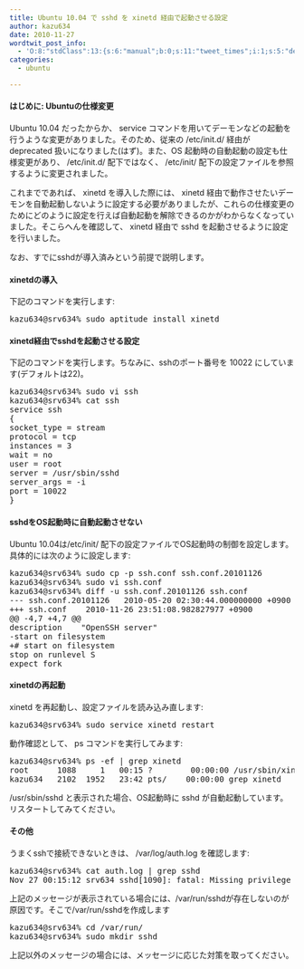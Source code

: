 ```yaml
---
title: Ubuntu 10.04 で sshd を xinetd 経由で起動させる設定
author: kazu634
date: 2010-11-27
wordtwit_post_info:
  - 'O:8:"stdClass":13:{s:6:"manual";b:0;s:11:"tweet_times";i:1;s:5:"delay";i:0;s:7:"enabled";i:1;s:10:"separation";s:2:"60";s:7:"version";s:3:"3.7";s:14:"tweet_template";b:0;s:6:"status";i:2;s:6:"result";a:0:{}s:13:"tweet_counter";i:2;s:13:"tweet_log_ids";a:1:{i:0;i:5393;}s:9:"hash_tags";a:0:{}s:8:"accounts";a:1:{i:0;s:7:"kazu634";}}'
categories:
  - ubuntu

---
```

<div class="section">
<h4>
    はじめに: Ubuntuの仕様変更
</h4>
  
<p>
    Ubuntu 10.04 だったからか、 service コマンドを用いてデーモンなどの起動を行うような変更がありました。そのため、従来の /etc/init.d/ 経由が deprecated 扱いになりました(はず)。また、OS 起動時の自動起動の設定も仕様変更があり、 /etc/init.d/ 配下ではなく、 /etc/init/ 配下の設定ファイルを参照するように変更されました。
</p>
  
<p>
    これまでであれば、 xinetd を導入した際には、 xinetd 経由で動作させたいデーモンを自動起動しないように設定する必要がありましたが、これらの仕様変更のためにどのように設定を行えば自動起動を解除できるのかがわからなくなっていました。そこらへんを確認して、 xinetd 経由で sshd を起動させるように設定を行いました。
</p>
  
<p>
    なお、すでにsshdが導入済みという前提で説明します。
</p>
  
<h4>
    xinetdの導入
</h4>
  
<p>
    下記のコマンドを実行します:
</p>
  
<pre class="syntax-highlight">
kazu634@srv634% sudo aptitude <span class="synStatement">install</span> xinetd
</pre>
  
<h4>
    xinetd経由でsshdを起動させる設定
</h4>
  
<p>
    下記のコマンドを実行します。ちなみに、sshのポート番号を 10022 にしています(デフォルトは22)。
</p>
  
<pre class="syntax-highlight">
kazu634@srv634% sudo vi ssh
kazu634@srv634% cat ssh
service ssh
<span class="synSpecial">{</span>
socket_type <span class="synStatement">=</span> stream
protocol <span class="synStatement">=</span> tcp
instances <span class="synStatement">=</span> <span class="synConstant">3</span>
<span class="synStatement">wait</span> <span class="synStatement">=</span> no
user <span class="synStatement">=</span> root
server <span class="synStatement">=</span> /usr/sbin/sshd
server_args <span class="synStatement">=</span> -i
port <span class="synStatement">=</span> <span class="synConstant">10022</span>
<span class="synSpecial">}</span>
</pre>
  
<h4>
    sshdをOS起動時に自動起動させない
</h4>
  
<p>
    Ubuntu 10.04は/etc/init/ 配下の設定ファイルでOS起動時の制御を設定します。具体的には次のように設定します:
</p>
  
<pre class="syntax-highlight">
kazu634@srv634% sudo cp <span class="synSpecial">-p</span> ssh.conf ssh.conf.<span class="synConstant">20101126</span>
kazu634@srv634% sudo vi ssh.conf
kazu634@srv634% diff <span class="synSpecial">-u</span> ssh.conf.<span class="synConstant">20101126</span> ssh.conf                                 /etc/init <span class="synStatement">[</span><span class="synConstant">6163</span><span class="synStatement">]</span>
--- ssh.conf.<span class="synConstant">20101126</span>   <span class="synConstant">2010-05-20</span> <span class="synConstant">02</span>:<span class="synConstant">30</span>:<span class="synConstant">44</span>.<span class="synConstant">000000000</span> <span class="synSpecial">+0900</span>
+++ ssh.conf    <span class="synConstant">2010-11-26</span> <span class="synConstant">23</span>:<span class="synConstant">51</span>:<span class="synConstant">08</span>.<span class="synConstant">982827977</span> <span class="synSpecial">+0900</span>
@@ <span class="synConstant">-4</span>,<span class="synConstant">7</span> <span class="synSpecial">+4</span>,<span class="synConstant">7</span> @@
description    <span class="synStatement">&#34;</span><span class="synConstant">OpenSSH server</span><span class="synStatement">&#34;</span>
-<span class="synStatement">start</span> on filesystem
<span class="synComment">+# start on filesystem</span>
<span class="synStatement">stop</span> on runlevel S
expect fork
</pre>
  
<h4>
    xinetdの再起動
</h4>
  
<p>
    xinetd を再起動し、設定ファイルを読み込み直します:
</p>
  
<pre class="syntax-highlight">
kazu634@srv634% sudo service xinetd <span class="synStatement">restart</span>
</pre>
  
<p>
    動作確認として、 ps コマンドを実行してみます:
</p>
  
<pre class="syntax-highlight">
kazu634@srv634% ps <span class="synSpecial">-ef</span> <span class="synStatement">|</span> <span class="synStatement">grep</span> xinetd
root      <span class="synConstant">1088</span>     <span class="synConstant">1</span>  <span class="synConstant"></span> <span class="synConstant">00</span>:<span class="synConstant">15</span> ?        <span class="synConstant">00</span>:<span class="synConstant">00</span>:<span class="synConstant">00</span> /usr/sbin/xinetd <span class="synSpecial">-pidfile</span> /var/run/xinetd.pid <span class="synSpecial">-stayalive</span> -inetd_compat -inetd_ipv6
kazu634   <span class="synConstant">2102</span>  <span class="synConstant">1952</span>  <span class="synConstant"></span> <span class="synConstant">23</span>:<span class="synConstant">42</span> pts/<span class="synConstant"></span>    <span class="synConstant">00</span>:<span class="synConstant">00</span>:<span class="synConstant">00</span> <span class="synStatement">grep</span> xinetd
</pre>
  
<p>
    /usr/sbin/sshd と表示された場合、OS起動時に sshd が自動起動しています。リスタートしてみてください。
</p>
  
<h4>
    その他
</h4>
  
<p>
    うまくsshで接続できないときは、 /var/log/auth.log を確認します:
</p>
  
<pre class="syntax-highlight">
kazu634@srv634% cat auth.log <span class="synStatement">|</span> <span class="synStatement">grep</span> sshd
Nov <span class="synConstant">27</span> <span class="synConstant">00</span>:<span class="synConstant">15</span>:<span class="synConstant">12</span> srv634 sshd<span class="synStatement">[</span><span class="synConstant">1090</span><span class="synStatement">]</span>: fatal: Missing privilege separation directory: /var/run/sshd
</pre>
  
<p>
    上記のメッセージが表示されている場合には、/var/run/sshdが存在しないのが原因です。そこで/var/run/sshdを作成します
</p>
  
<pre class="syntax-highlight">
kazu634@srv634% <span class="synStatement">cd</span> /var/run/
kazu634@srv634% sudo <span class="synStatement">mkdir</span> sshd
</pre>
  
<p>
    上記以外のメッセージの場合には、メッセージに応じた対策を取ってください。
</p>
</div>
